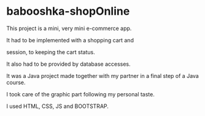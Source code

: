 # babooshka-shopOnline

This project is a mini, very mini e-commerce app.

It had to be implemented with a shopping cart and 

session, to keeping the cart status. 

It also had to be provided by database accesses.

It was a Java project made together with my partner in a final step of a Java course.

I took care of the graphic part following my personal taste.

I used HTML, CSS, JS and BOOTSTRAP.


